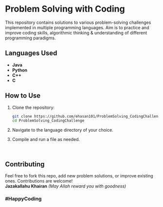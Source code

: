 
# Problem Solving with Coding
This repository contains solutions to various problem-solving challenges implemented in multiple programming languages. 
Aim is to practice and improve coding skills, algorithmic thinking & understanding of different programming paradigms.


## Languages Used
- **Java**
- **Python**
- **C++**
- **C**

## How to Use

1. Clone the repository:
   ```bash
   git clone https://github.com/ehasan101/ProblemSolving_CodingChallenge.git
   cd ProblemSolving_CodingChallenge
   
2. Navigate to the language directory of your choice.

3. Compile and run a file as needed.

<br>

## Contributing

Feel free to fork this repo, add new problem solutions, or improve existing ones. 
Contributions are welcome! <br>
**Jazakallahu Khairan** *(May Allah reward you with goodness)*


### #HappyCoding
